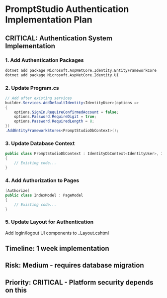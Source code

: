 # PromptStudio Authentication Implementation Plan

## CRITICAL: Authentication System Implementation

### 1. Add Authentication Packages
```bash
dotnet add package Microsoft.AspNetCore.Identity.EntityFrameworkCore
dotnet add package Microsoft.AspNetCore.Identity.UI
```

### 2. Update Program.cs
```csharp
// Add after existing services
builder.Services.AddDefaultIdentity<IdentityUser>(options => 
{
    options.SignIn.RequireConfirmedAccount = false;
    options.Password.RequireDigit = true;
    options.Password.RequiredLength = 8;
})
.AddEntityFrameworkStores<PromptStudioDbContext>();
```

### 3. Update Database Context
```csharp
public class PromptStudioDbContext : IdentityDbContext<IdentityUser>, IPromptStudioDbContext
{
    // Existing code...
}
```

### 4. Add Authorization to Pages
```csharp
[Authorize]
public class IndexModel : PageModel
{
    // Existing code...
}
```

### 5. Update Layout for Authentication
Add login/logout UI components to _Layout.cshtml

## Timeline: 1 week implementation
## Risk: Medium - requires database migration
## Priority: CRITICAL - Platform security depends on this
